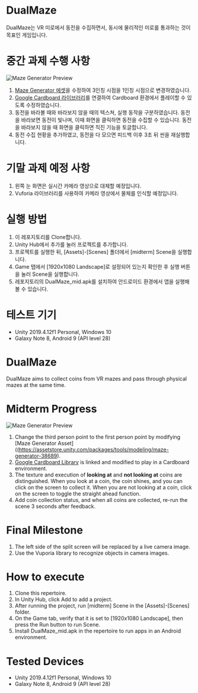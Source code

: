 # DualMaze
DualMaze는 VR 미로에서 동전을 수집하면서, 동시에 물리적인 미로를 통과하는 것이 목표인 게임입니다.

# 중간 과제 수행 사항
![Maze Generator Preview](https://assetstorev1-prd-cdn.unity3d.com/key-image/f88954db-b370-4f40-8014-b2ced3ce0aff.webp)
1. [Maze Generator 에셋](https://assetstore.unity.com/packages/tools/modeling/maze-generator-38689)을 수정하여 3인칭 시점을 1인칭 시점으로 변경하였습니다.
2. [Google Cardboard 라이브러리](https://developers.google.com/cardboard/develop/unity/quickstart)를 연결하여 Cardboard 환경에서 플레이할 수 있도록 수정하였습니다.
3. 동전을 바라볼 때와 바라보지 않을 때의 텍스쳐, 실행 동작을 구분하였습니다. 동전을 바라보면 동전이 빛나며, 이때 화면을 클릭하면 동전을 수집할 수 있습니다. 동전을 바라보지 않을 때 화면을 클릭하면 직진 기능을 토글합니다.
4. 동전 수집 현황을 추가하였고, 동전을 다 모으면 피드백 이후 3초 뒤 씬을 재실행합니다.

# 기말 과제 예정 사항
1. 왼쪽 눈 화면은 실시간 카메라 영상으로 대체할 예정입니다.
2. Vuforia 라이브러리를 사용하여 카메라 영상에서 물체를 인식할 예정입니다.

# 실행 방법
1. 이 레포지토리를 Clone합니다.
2. Unity Hub에서 추가를 눌러 프로젝트를 추가합니다.
3. 프로젝트를 실행한 뒤, [Assets]-[Scenes] 폴더에서 [midterm] Scene을 실행합니다.
4. Game 탭에서 [1920x1080 Landscape]로 설정되어 있는지 확인한 후 실행 버튼을 눌러 Scene을 실행합니다.
5. 레포지토리의 DualMaze_mid.apk를 설치하여 안드로이드 환경에서 앱을 실행해볼 수 있습니다.

# 테스트 기기
- Unity 2019.4.12f1 Personal, Windows 10
- Galaxy Note 8, Android 9 (API level 28)

# DualMaze
DualMaze aims to collect coins from VR mazes and pass through physical mazes at the same time.

# Midterm Progress
![Maze Generator Preview](https://assetstorev1-prd-cdn.unity3d.com/key-image/f88954db-b370-4f40-8014-b2ced3ce0aff.webp)
1. Change the third person point to the first person point by modifying [Maze Generator Asset]((https://assetstore.unity.com/packages/tools/modeling/maze-generator-38689).
2. [Google Cardboard Library](https://developers.google.com/cardboard/develop/unity/quickstart) is linked and modified to play in a Cardboard environment.
3. The texture and execution of **looking at** and **not looking at** coins are distinguished. When you look at a coin, the coin shines, and you can click on the screen to collect it. When you are not looking at a coin, click on the screen to toggle the straight ahead function.
4. Add coin collection status, and when all coins are collected, re-run the scene 3 seconds after feedback.

# Final Milestone
1. The left side of the split screen will be replaced by a live camera image.
2. Use the Vuporia library to recognize objects in camera images.

# How to execute
1. Clone this repertoire.
2. In Unity Hub, click Add to add a project.
3. After running the project, run [midterm] Scene in the [Assets]-[Scenes] folder.
4. On the Game tab, verify that it is set to [1920x1080 Landscape], then press the Run button to run Scene.
5. Install DualMaze_mid.apk in the repertoire to run apps in an Android environment.

# Tested Devices
- Unity 2019.4.12f1 Personal, Windows 10
- Galaxy Note 8, Android 9 (API level 28)
